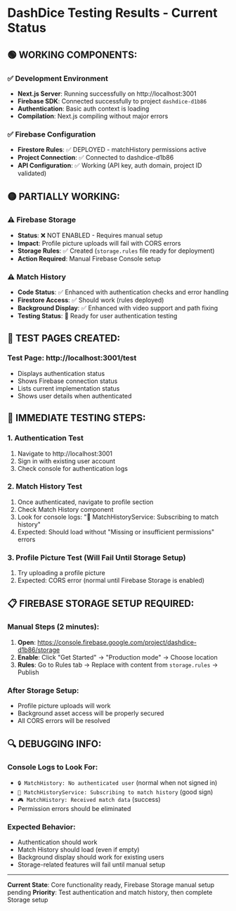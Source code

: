 # DashDice Testing Results - Current Status

## 🟢 WORKING COMPONENTS:

### ✅ Development Environment
- **Next.js Server**: Running successfully on http://localhost:3001
- **Firebase SDK**: Connected successfully to project `dashdice-d1b86`
- **Authentication**: Basic auth context is loading
- **Compilation**: Next.js compiling without major errors

### ✅ Firebase Configuration
- **Firestore Rules**: ✅ DEPLOYED - matchHistory permissions active
- **Project Connection**: ✅ Connected to dashdice-d1b86
- **API Configuration**: ✅ Working (API key, auth domain, project ID validated)

## 🟡 PARTIALLY WORKING:

### ⚠️ Firebase Storage
- **Status**: ❌ NOT ENABLED - Requires manual setup
- **Impact**: Profile picture uploads will fail with CORS errors
- **Storage Rules**: ✅ Created (`storage.rules` file ready for deployment)
- **Action Required**: Manual Firebase Console setup

### ⚠️ Match History
- **Code Status**: ✅ Enhanced with authentication checks and error handling
- **Firestore Access**: ✅ Should work (rules deployed)
- **Background Display**: ✅ Enhanced with video support and path fixing
- **Testing Status**: 🔄 Ready for user authentication testing

## 🧪 TEST PAGES CREATED:

### Test Page: http://localhost:3001/test
- Displays authentication status
- Shows Firebase connection status
- Lists current implementation status
- Shows user details when authenticated

## 🎯 IMMEDIATE TESTING STEPS:

### 1. Authentication Test
1. Navigate to http://localhost:3001
2. Sign in with existing user account
3. Check console for authentication logs

### 2. Match History Test
1. Once authenticated, navigate to profile section
2. Check Match History component
3. Look for console logs: "🔄 MatchHistoryService: Subscribing to match history"
4. Expected: Should load without "Missing or insufficient permissions" errors

### 3. Profile Picture Test (Will Fail Until Storage Setup)
1. Try uploading a profile picture
2. Expected: CORS error (normal until Firebase Storage is enabled)

## 📋 FIREBASE STORAGE SETUP REQUIRED:

### Manual Steps (2 minutes):
1. **Open**: https://console.firebase.google.com/project/dashdice-d1b86/storage
2. **Enable**: Click "Get Started" → "Production mode" → Choose location
3. **Rules**: Go to Rules tab → Replace with content from `storage.rules` → Publish

### After Storage Setup:
- Profile picture uploads will work
- Background asset access will be properly secured
- All CORS errors will be resolved

## 🔍 DEBUGGING INFO:

### Console Logs to Look For:
- `🔒 MatchHistory: No authenticated user` (normal when not signed in)
- `🔄 MatchHistoryService: Subscribing to match history` (good sign)
- `🎮 MatchHistory: Received match data` (success)
- Permission errors should be eliminated

### Expected Behavior:
- Authentication should work
- Match History should load (even if empty)
- Background display should work for existing users
- Storage-related features will fail until manual setup

---
**Current State**: Core functionality ready, Firebase Storage manual setup pending
**Priority**: Test authentication and match history, then complete Storage setup
